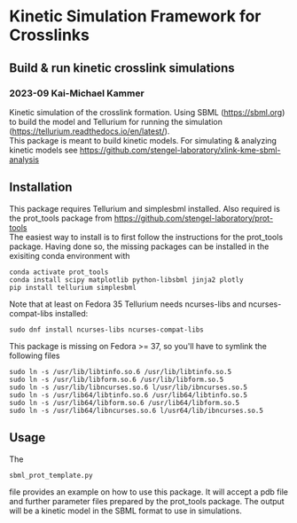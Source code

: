 # Kinetic Simulation Framework for Crosslinks
## Build & run kinetic crosslink simulations
### 2023-09 Kai-Michael Kammer
Kinetic simulation of the crosslink formation. Using SBML (https://sbml.org) to build the model and Tellurium for running the simulation (https://tellurium.readthedocs.io/en/latest/).  
This package is meant to build kinetic models. For simulating & analyzing kinetic models see https://github.com/stengel-laboratory/xlink-kme-sbml-analysis

## Installation
This package requires Tellurium and simplesbml installed. Also required is the prot_tools package from https://github.com/stengel-laboratory/prot-tools  
The easiest way to install is to first follow the instructions for the prot_tools package. 
Having done so, the missing packages can be installed in the exisiting conda environment with

    conda activate prot_tools
    conda install scipy matplotlib python-libsbml jinja2 plotly
    pip install tellurium simplesbml

Note that at least on Fedora 35 Tellurium needs ncurses-libs and ncurses-compat-libs installed:

    sudo dnf install ncurses-libs ncurses-compat-libs

This package is missing on Fedora >= 37, so you'll have to symlink the following files

    sudo ln -s /usr/lib/libtinfo.so.6 /usr/lib/libtinfo.so.5
    sudo ln -s /usr/lib/libform.so.6 /usr/lib/libform.so.5
    sudo ln -s /usr/lib/libncurses.so.6 l/usr/lib/ibncurses.so.5
    sudo ln -s /usr/lib64/libtinfo.so.6 /usr/lib64/libtinfo.so.5
    sudo ln -s /usr/lib64/libform.so.6 /usr/lib64/libform.so.5
    sudo ln -s /usr/lib64/libncurses.so.6 l/usr64/lib/ibncurses.so.5

## Usage
The

    sbml_prot_template.py
file provides an example on how to use this package. 
It will accept a pdb file and further parameter files prepared by the prot_tools package.
The output will be a kinetic model in the SBML format to use in simulations.



